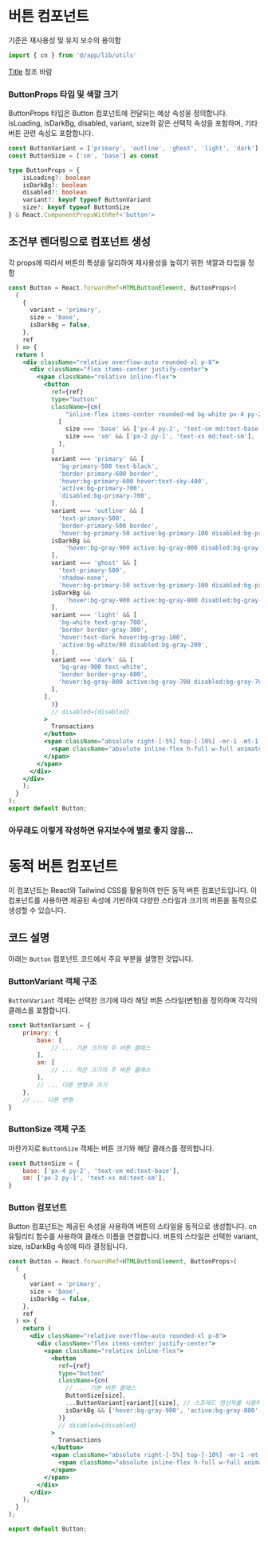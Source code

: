 # 버튼 컴포넌트

기준은 재사용성 및 유지 보수의 용이함

```jsx
import { cn } from '@/app/lib/utils'
```

[Title](../../lib/README.md) 참조 바람

### ButtonProps 타입 및 색깔 크기

ButtonProps 타입은 Button 컴포넌트에 전달되는 예상 속성을 정의합니다. isLoading, isDarkBg, disabled, variant, size와 같은 선택적 속성을 포함하며, 기타 버튼 관련 속성도 포함합니다.

```typescript
const ButtonVariant = ['primary', 'outline', 'ghost', 'light', 'dark'] as const
const ButtonSize = ['sm', 'base'] as const

type ButtonProps = {
    isLoading?: boolean
    isDarkBg?: boolean
    disabled?: boolean
    variant?: keyof typeof ButtonVariant
    size?: keyof typeof ButtonSize
} & React.ComponentPropsWithRef<'button'>
```

## 조건부 렌더링으로 컴포넌트 생성

각 props에 따라서 버튼의 특성을 달리하여 재사용성을 높히기 위한 색깔과 타입을 정함

```jsx
const Button = React.forwardRef<HTMLButtonElement, ButtonProps>(
  (
    {
      variant = 'primary',
      size = 'base',
      isDarkBg = false,
    },
    ref
  ) => {
  return (
    <div className="relative overflow-auto rounded-xl p-8">
      <div className="flex items-center justify-center">
        <span className="relative inline-flex">
          <button
            ref={ref}
            type="button"
            className={cn(
                "inline-flex items-center rounded-md bg-white px-4 py-2 text-sm font-semibold leading-6 text-sky-500 shadow ring-1 ring-slate-900/10 transition duration-150 ease-in-out",
              [
                size === 'base' && ['px-4 py-2', 'text-sm md:text-base'],
                size === 'sm' && ['px-2 py-1', 'text-xs md:text-sm'],
              ],
            [
            variant === 'primary' && [
              'bg-primary-500 text-black',
              'border-primary-600 border',
              'hover:bg-primary-600 hover:text-sky-400',
              'active:bg-primary-700',
              'disabled:bg-primary-700',
            ],
            variant === 'outline' && [
              'text-primary-500',
              'border-primary-500 border',
              'hover:bg-primary-50 active:bg-primary-100 disabled:bg-primary-100',
            isDarkBg &&
                'hover:bg-gray-900 active:bg-gray-800 disabled:bg-gray-800',
            ],
            variant === 'ghost' && [
              'text-primary-500',
              'shadow-none',
              'hover:bg-primary-50 active:bg-primary-100 disabled:bg-primary-100',
            isDarkBg &&
                'hover:bg-gray-900 active:bg-gray-800 disabled:bg-gray-800',
            ],
            variant === 'light' && [
              'bg-white text-gray-700',
              'border border-gray-300',
              'hover:text-dark hover:bg-gray-100',
              'active:bg-white/80 disabled:bg-gray-200',
            ],
            variant === 'dark' && [
              'bg-gray-900 text-white',
              'border border-gray-600',
              'hover:bg-gray-800 active:bg-gray-700 disabled:bg-gray-700',
            ],
          ],
            )}
            // disabled={disabled}
          >
            Transactions
          </button>
          <span className="absolute right-[-5%] top-[-10%] -mr-1 -mt-1 flex h-5 w-5">
            <span className="absolute inline-flex h-full w-full animate-bounce rounded-full bg-sky-400"></span>
          </span>
        </span>
      </div>
    </div>
    );
  }
);
export default Button;
```

### 아무래도 이렇게 작성하면 유지보수에 별로 좋지 않음...

# 동적 버튼 컴포넌트

이 컴포넌트는 React와 Tailwind CSS를 활용하여 만든 동적 버튼 컴포넌트입니다. 이 컴포넌트를 사용하면 제공된 속성에 기반하여 다양한 스타일과 크기의 버튼을 동적으로 생성할 수 있습니다.

## 코드 설명

아래는 `Button` 컴포넌트 코드에서 주요 부분을 설명한 것입니다.

### ButtonVariant 객체 구조

`ButtonVariant` 객체는 선택한 크기에 따라 해당 버튼 스타일(변형)을 정의하며 각각의 클래스를 포함합니다.

```jsx
const ButtonVariant = {
    primary: {
        base: [
            // ... 기본 크기의 주 버튼 클래스
        ],
        sm: [
            // ... 작은 크기의 주 버튼 클래스
        ],
        // ... 다른 변형과 크기
    },
    // ... 다른 변형
}
```

### ButtonSize 객체 구조

마찬가지로 `ButtonSize` 객체는 버튼 크기와 해당 클래스를 정의합니다.

```jsx
const ButtonSize = {
    base: ['px-4 py-2', 'text-sm md:text-base'],
    sm: ['px-2 py-1', 'text-xs md:text-sm'],
}
```

### Button 컴포넌트

Button 컴포넌트는 제공된 속성을 사용하여 버튼의 스타일을 동적으로 생성합니다. cn 유틸리티 함수를 사용하여 클래스 이름을 연결합니다. 버튼의 스타일은 선택한 variant, size, isDarkBg 속성에 따라 결정됩니다.

```jsx
const Button = React.forwardRef<HTMLButtonElement, ButtonProps>(
  (
    {
      variant = 'primary',
      size = 'base',
      isDarkBg = false,
    },
    ref
  ) => {
    return (
      <div className="relative overflow-auto rounded-xl p-8">
        <div className="flex items-center justify-center">
          <span className="relative inline-flex">
            <button
              ref={ref}
              type="button"
              className={cn(
                // ... 기본 버튼 클래스
                ButtonSize[size],
                ...ButtonVariant[variant][size], // 스프레드 연산자를 사용하여 클래스 포함
                isDarkBg && ['hover:bg-gray-900', 'active:bg-gray-800', 'disabled:bg-gray-800'], // 여기에 isDarkBg 클래스 추가
              )}
              // disabled={disabled}
            >
              Transactions
            </button>
            <span className="absolute right-[-5%] top-[-10%] -mr-1 -mt-1 flex h-5 w-5">
              <span className="absolute inline-flex h-full w-full animate-bounce rounded-full bg-sky-400"></span>
            </span>
          </span>
        </div>
      </div>
    );
  }
);

export default Button;
```

